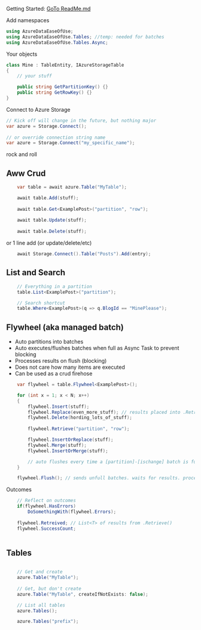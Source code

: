 Getting Started: [GoTo ReadMe.md](https://github.com/WindowsAzure-Contrib/AzureDataEaseOfUse/blob/master/README.md)

Add namespaces

```csharp    
using AzureDataEaseOfUse;
using AzureDataEaseOfUse.Tables; //temp: needed for batches
using AzureDataEaseOfUse.Tables.Async;
```

Your objects

```csharp 
class Mine : TableEntity, IAzureStorageTable
{
    // your stuff

    public string GetPartitionKey() {}
    public string GetRowKey() {}
}
```

Connect to Azure Storage

```csharp 
// Kick off will change in the future, but nothing major
var azure = Storage.Connect();
    
// or override connection string name
var azure = Storage.Connect("my_specific_name");
```

rock and roll

Aww Crud
-----------
```csharp 
    var table = await azure.Table("MyTable");

    await table.Add(stuff);
    
    await table.Get<ExamplePost>("partition", "row");
    
    await table.Update(stuff);
     
    await table.Delete(stuff);
```
or 1 line add (or update/delete/etc)
```csharp
    await Storage.Connect().Table("Posts").Add(entry);
```

List and Search
---------------
```csharp 
    // Everything in a partition
    table.List<ExamplePost>("partition");

    // Search shortcut
    table.Where<ExamplePost>(q => q.BlogId == "MinePlease");
```

Flywheel (aka managed batch)
----------------------------

* Auto partitions into batches
* Auto executes/flushes batches when full as Async Task to prevent blocking
* Processes results on flush (blocking)
* Does not care how many items are executed
* Can be used as a crud firehose

```csharp 
    var flywheel = table.Flywheel<ExamplePost>();

    for (int x = 1; x < N; x++)
    {
        flywheel.Insert(stuff);
        flywheel.Replace(even_more_stuff); // results placed into .Retreived
        flywheel.Delete(hording_lots_of_stuff);
        
        flywheel.Retrieve("partition", "row");

        flywheel.InsertOrReplace(stuff);
        flywheel.Merge(stuff);
        flywheel.InsertOrMerge(stuff);

        // auto flushes every time a [partition]-[ischange] batch is full
    }

    flywheel.Flush(); // sends unfull batches. waits for results. processes outcomes
```

Outcomes

```csharp 
    // Reflect on outcomes
    if(flywheel.HasErrors)
        DoSomethingWith(flywheel.Errors);
        
    flywheel.Retreived; // List<T> of results from .Retrieve()
    flywheel.SuccessCount;    
    
```


Tables
-----------

```csharp 

    // Get and create
    azure.Table("MyTable");
    
    // Get, but don't create
    azure.Table("MyTable", createIfNotExists: false);

    // List all tables
    azure.Tables();

    azure.Tables("prefix");

```
